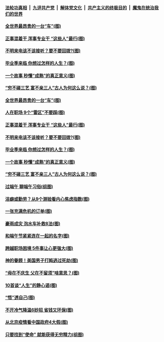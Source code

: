 ####  [法轮功真相](../../../../basic/blob/master/README.md?t=06270302) &nbsp;|&nbsp; [九评共产党](../../../../9ping.md/blob/master/README.md?t=06270302) &nbsp;|&nbsp; [解体党文化](../../../../jtdwh.md/blob/master/README.md?t=06270302)  &nbsp;|&nbsp; [共产主义的终极目的](../../../../gczydzjmd.md/blob/master/README.md?t=06270302) &nbsp;|&nbsp; [魔鬼在统治我们的世界](../../../../mgztzwmdsj.md/blob/master/README.md?t=06270302) 

#### [全世界最昂贵的一台“车”(图)](../pages/p8/937477.md?t=06270302) 

#### [正事混着干 浑事专业干 “这些人”最行(图)](../pages/p8/937732.md?t=06270302) 

#### [不明来电该不该接听？要不要回拨?(图)](../pages/p8/936929.md?t=06270302) 

#### [毕业季来临 你想过怎样的人生？(图)](../pages/p8/937661.md?t=06270302) 

#### [一个故事 秒懂“成熟”的真正意义(图)](../pages/p8/936405.md?t=06270302) 

#### [“穷不碰三艺 富不亲三人”古人为何这么说？(图)](../pages/p8/937602.md?t=06270302) 

#### [全世界最昂贵的一台“车”(图)](../pages/p8/937477.md?t=06270302) 

#### [人在职场 9个“雷区”不要踩(图)](../pages/p8/937766.md?t=06270302) 

#### [正事混着干 浑事专业干 “这些人”最行(图)](../pages/p8/937732.md?t=06270302) 

#### [不明来电该不该接听？要不要回拨?(图)](../pages/p8/936929.md?t=06270302) 

#### [毕业季来临 你想过怎样的人生？(图)](../pages/p8/937661.md?t=06270302) 

#### [一个故事 秒懂“成熟”的真正意义(图)](../pages/p8/936405.md?t=06270302) 

#### [“穷不碰三艺 富不亲三人”古人为何这么说？(图)](../pages/p8/937602.md?t=06270302) 

#### [过端午 聊端午习俗(组图)](../pages/p8/937246.md?t=06270302) 

#### [洁癖或勤劳？从9个测验看内心焦虑指数(图)](../pages/p8/937558.md?t=06270302) 

#### [一张充满危机的订单(图)](../pages/p8/936981.md?t=06270302) 

#### [豪雨成灾 泡水车补救8法(图)](../pages/p8/937526.md?t=06270302) 

#### [和端午节紧紧连在一起的名字(图)](../pages/p8/937448.md?t=06270302) 

#### [跨越职场困境 5件事让心更强大(图)](../pages/p8/937375.md?t=06270302) 

#### [神的眷顾！美国男子打盹逃过死劫(图)](../pages/p8/936985.md?t=06270302) 

#### [“母在不庆生 父在不留须”啥意思？(图)](../pages/p8/937234.md?t=06270302) 

#### [10首谈“人生”的静心谣(图)](../pages/p8/936965.md?t=06270302) 

#### [“悟”透自己(图)](../pages/p8/936972.md?t=06270302) 

#### [不开冷气降温6妙招 省钱又环保(图)](../pages/p8/937329.md?t=06270302) 

#### [从北京疫情看中国政府4大假(图)](../pages/p8/937196.md?t=06270302) 

#### [只要找到“使命” 就能获得无穷精力(组图)](../pages/p8/937159.md?t=06270302) 

